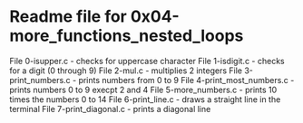 # Readme file for 0x04-more_functions_nested_loops
File 0-isupper.c - checks for uppercase character
File 1-isdigit.c - checks for a digit (0 through 9)
File 2-mul.c - multiplies 2 integers
File 3-print_numbers.c - prints numbers from 0 to 9
File 4-print_most_numbers.c - prints numbers 0 to 9 execpt 2 and 4
File 5-more_numbers.c - prints 10 times the numbers 0 to 14
File 6-print_line.c - draws a straight line in the terminal
File 7-print_diagonal.c - prints a diagonal line
